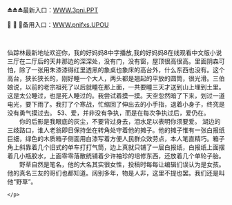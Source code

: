 <p>
	⏏⏏⏏最新入口：<a href="http://www.baidu.com/link?url=6MA2SWnO3Raqke39an_0PUxosM6ZrUGzi1BN9tNnlPW&wd">WWW.3pni.PPT</a> 
	<p>
		🧢
🧢
🧢备用入口：<a href="http://www.baidu.com/link?url=6MA2SWnO3Raqke39an_0PUxosM6ZrUGzi1BN9tNnlPW&wd">WWW.pnifxs.UPOU</a> 
	</p>
	<p>
		<br />
	</p>
	<p>
		仙踪林最新地址欢迎你，我的好妈妈8中字播放,我的好妈妈8在线观看中文版小说　　三厅在二厅后的天井那边的深深处，没有门，没有窗，屋顶很高很高。里面阴森可怕，除了一张用朱漆漆得红里透黑的象桌也象床的高台外，什么东西也没有。这个高台，狭长狭长的，刚好睡一个大人，两头都是翘起的平放的圆筒，很光滑。三伯娘说，以前的老宗祖死了以后就睡在那上面，一共要睡三天才送到山上埋到土里。这是太公睡过，也是死人睡过的。我尝试着摸一摸。天空忽然暗了下来，划过一道电光，要下雨了。我打了个寒战，忙缩回了伸出去的小手指，退着小身子，终究是没有勇气摸过去。
	53、爱，并非没有争执，而是在每次争执过后，爱仍在。
　　你的后影是我眼底的灰尘，不要背过身去，泪水足以表明你须要爱。
湖边的三歧路口，谁人老翁即日保持坐在转角处守着他的摊子。他的摊子惟有一张白报纸巨细，绿色的木质箱子侧面用白漆写着方便人民群众效劳点，本人笔直精巧。箱子角上斜靠着几个旧式的单车打打气筒，边上真就只铺了一层白报纸，白报纸上面摆着几小瓶胶水，上面零零落散统铺着少许袖珍的培修东西，还放着几个单轮子胎。
　　野草自然是笔名，他的大名其实很女性，投稿时每每让编辑们误认为是女孩。他的真名三友的哥们也都知道。阔别多年，物是人非，这里不提也罢。我们还是叫他“野草”。

	</p>
